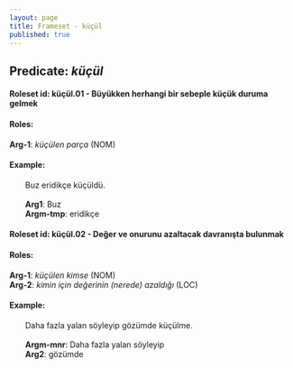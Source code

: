```yaml
---
layout: page
title: Frameset - küçül
published: true
---
```

<h2>Predicate: <i>küçül</i></h2>
<h4>Roleset id: küçül.01 - Büyükken herhangi bir sebeple küçük duruma gelmek<br>
<h4>Roles:</h4>
<b>Arg-1</b>: <i>küçülen parça</i>  (NOM) <br>
<h4>Example:</h4>
&emsp;&emsp;Buz eridikçe küçüldü.<br><br>
&emsp;&emsp;<b>Arg1</b>:  Buz<br>
&emsp;&emsp;<b>Argm-tmp</b>:  eridikçe<br>

<h4>Roleset id: küçül.02 - Değer ve onurunu azaltacak davranışta bulunmak<br>
<h4>Roles:</h4>
<b>Arg-1</b>: <i>küçülen kimse</i>  (NOM) <br>
<b>Arg-2</b>: <i>kimin için değerinin (nerede) azaldığı</i>  (LOC) <br>
<h4>Example:</h4>
&emsp;&emsp;Daha fazla yalan söyleyip gözümde küçülme.<br><br>
&emsp;&emsp;<b>Argm-mnr</b>:  Daha fazla yalan söyleyip<br>
&emsp;&emsp;<b>Arg2</b>:  gözümde<br>

